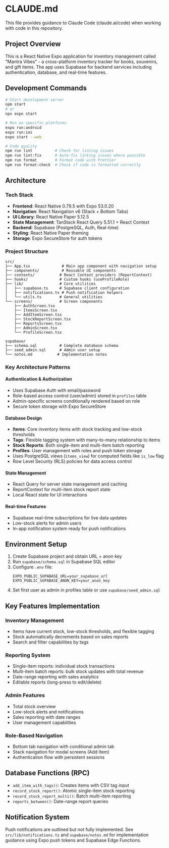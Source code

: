 # CLAUDE.md

This file provides guidance to Claude Code (claude.ai/code) when working with code in this repository.

## Project Overview

This is a React Native Expo application for inventory management called "Mantra Vibes" - a cross-platform inventory tracker for books, souvenirs, and gift items. The app uses Supabase for backend services including authentication, database, and real-time features.

## Development Commands

```bash
# Start development server
npm start
# or
npx expo start

# Run on specific platforms
expo run:android
expo run:ios
expo start --web

# Code quality
npm run lint          # Check for linting issues
npm run lint:fix      # Auto-fix linting issues where possible
npm run format        # Format code with Prettier
npm run format:check  # Check if code is formatted correctly
```

## Architecture

### Tech Stack

- **Frontend**: React Native 0.79.5 with Expo 53.0.20
- **Navigation**: React Navigation v6 (Stack + Bottom Tabs)
- **UI Library**: React Native Paper 5.12.5
- **State Management**: TanStack React Query 5.51.1 + React Context
- **Backend**: Supabase (PostgreSQL, Auth, Real-time)
- **Styling**: React Native Paper theming
- **Storage**: Expo SecureStore for auth tokens

### Project Structure

```
src/
├── App.tsx              # Main app component with navigation setup
├── components/          # Reusable UI components
├── contexts/           # React Context providers (ReportContext)
├── hooks/              # Custom hooks (useProfileRole)
├── lib/                # Core utilities
│   ├── supabase.ts     # Supabase client configuration
│   ├── notifications.ts # Push notification helpers
│   └── utils.ts        # General utilities
└── screens/            # Screen components
    ├── AuthScreen.tsx
    ├── ItemsScreen.tsx
    ├── AddItemScreen.tsx
    ├── StockReportScreen.tsx
    ├── ReportsScreen.tsx
    ├── AdminScreen.tsx
    └── ProfileScreen.tsx

supabase/
├── schema.sql          # Complete database schema
├── seed_admin.sql      # Admin user setup
└── notes.md           # Implementation notes
```

### Key Architecture Patterns

#### Authentication & Authorization

- Uses Supabase Auth with email/password
- Role-based access control (user/admin) stored in `profiles` table
- Admin-specific screens conditionally rendered based on role
- Secure token storage with Expo SecureStore

#### Database Design

- **Items**: Core inventory items with stock tracking and low-stock thresholds
- **Tags**: Flexible tagging system with many-to-many relationship to items
- **Stock Reports**: Both single-item and multi-item batch reporting
- **Profiles**: User management with roles and push token storage
- Uses PostgreSQL views (`items_view`) for computed fields like `is_low` flag
- Row Level Security (RLS) policies for data access control

#### State Management

- React Query for server state management and caching
- ReportContext for multi-item stock report state
- Local React state for UI interactions

#### Real-time Features

- Supabase real-time subscriptions for live data updates
- Low-stock alerts for admin users
- In-app notification system ready for push notifications

## Environment Setup

1. Create Supabase project and obtain URL + anon key
2. Run `supabase/schema.sql` in Supabase SQL editor
3. Configure `.env` file:
   ```
   EXPO_PUBLIC_SUPABASE_URL=your_supabase_url
   EXPO_PUBLIC_SUPABASE_ANON_KEY=your_anon_key
   ```
4. Set first user as admin in profiles table or use `supabase/seed_admin.sql`

## Key Features Implementation

### Inventory Management

- Items have current stock, low-stock thresholds, and flexible tagging
- Stock automatically decrements based on sales reports
- Search and filter capabilities by tags

### Reporting System

- Single-item reports: individual stock transactions
- Multi-item batch reports: bulk stock updates with total revenue
- Date-range reporting with sales analytics
- Editable reports (long-press to edit/delete)

### Admin Features

- Total stock overview
- Low-stock alerts and notifications
- Sales reporting with date ranges
- User management capabilities

### Role-Based Navigation

- Bottom tab navigation with conditional admin tab
- Stack navigation for modal screens (Add Item)
- Authentication flow with persistent sessions

## Database Functions (RPC)

- `add_item_with_tags()`: Creates items with CSV tag input
- `record_stock_report()`: Atomic single-item stock reporting
- `record_stock_report_multi()`: Batch multi-item reporting
- `reports_between()`: Date-range report queries

## Notification System

Push notifications are outlined but not fully implemented. See `src/lib/notifications.ts` and `supabase/notes.md` for implementation guidance using Expo push tokens and Supabase Edge Functions.

